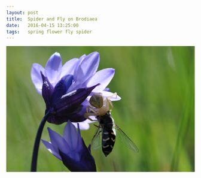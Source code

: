 ```yaml
---
layout: post
title:  Spider and Fly on Brodiaea
date:   2016-04-15 13:25:00
tags: 	spring flower fly spider 
---
```


![Spider and Fly](/assets/spider-and-fly.png)